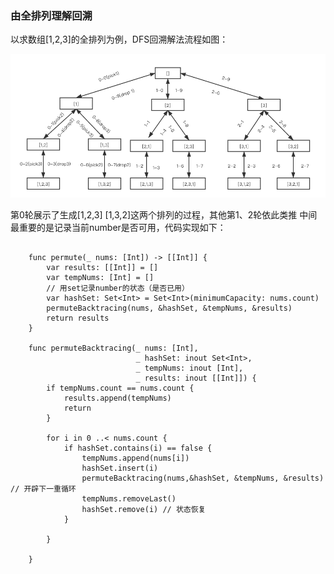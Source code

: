 ### 由全排列理解回溯

以求数组[1,2,3]的全排列为例，DFS回溯解法流程如图：

![](https://github.com/DogHank/algorithm012/blob/master/Week_03/backtracing.png)

第0轮展示了生成[1,2,3] [1,3,2]这两个排列的过程，其他第1、2轮依此类推
中间最重要的是记录当前number是否可用，代码实现如下：
```

    func permute(_ nums: [Int]) -> [[Int]] {
        var results: [[Int]] = []
        var tempNums: [Int] = []
        // 用set记录number的状态（是否已用）
        var hashSet: Set<Int> = Set<Int>(minimumCapacity: nums.count)
        permuteBacktracing(nums, &hashSet, &tempNums, &results)
        return results
    }

    func permuteBacktracing(_ nums: [Int],
                            _ hashSet: inout Set<Int>,
                            _ tempNums: inout [Int],
                            _ results: inout [[Int]]) {
        if tempNums.count == nums.count {
            results.append(tempNums)
            return
        }
        
        for i in 0 ..< nums.count {
            if hashSet.contains(i) == false {
                tempNums.append(nums[i])
                hashSet.insert(i)
                permuteBacktracing(nums,&hashSet, &tempNums, &results) // 开辟下一重循环
                tempNums.removeLast()
                hashSet.remove(i) // 状态恢复
            }
            
        }
        
    }
```
